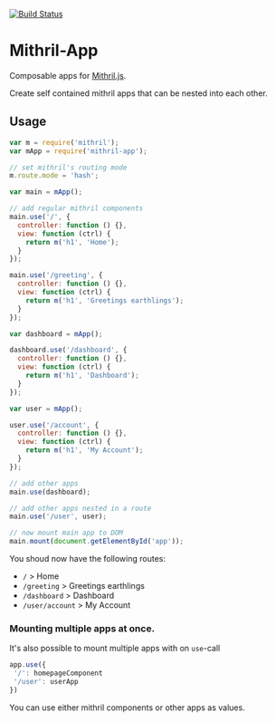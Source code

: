 [![Build Status](https://travis-ci.org/kopa-app/mithril-app.svg?branch=master)](https://travis-ci.org/kopa-app/mithril-app)

# Mithril-App

Composable apps for [Mithril.js](https://github.com/lhorie/mithril.js).

Create self contained mithril apps that can be nested into each other.

## Usage

```javascript
var m = require('mithril');
var mApp = require('mithril-app');

// set mithril's routing mode
m.route.mode = 'hash';

var main = mApp();

// add regular mithril components
main.use('/', {
  controller: function () {},
  view: function (ctrl) {
    return m('h1', 'Home');
  }
});

main.use('/greeting', {
  controller: function () {},
  view: function (ctrl) {
    return m('h1', 'Greetings earthlings');
  }
});

var dashboard = mApp();

dashboard.use('/dashboard', {
  controller: function () {},
  view: function (ctrl) {
    return m('h1', 'Dashboard');
  }
});

var user = mApp();

user.use('/account', {
  controller: function () {},
  view: function (ctrl) {
    return m('h1', 'My Account');
  }
});

// add other apps
main.use(dashboard);

// add other apps nested in a route
main.use('/user', user);

// now mount main app to DOM
main.mount(document.getElementById('app'));
```

You shoud now have the following routes:

- `/` > Home
- `/greeting` > Greetings earthlings
- `/dashboard` > Dashboard
- `/user/account` > My Account

### Mounting multiple apps at once.

It's also possible to mount multiple apps with on `use`-call

```javascript
app.use({
 '/': homepageComponent
 '/user': userApp
})
```

You can use either mithril components or other apps as values.
